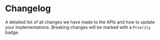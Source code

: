 # Changelog

A detailed list of all changes we have made to the APIs and how to update your implementations. Breaking changes will be marked with a `Priority` badge.
